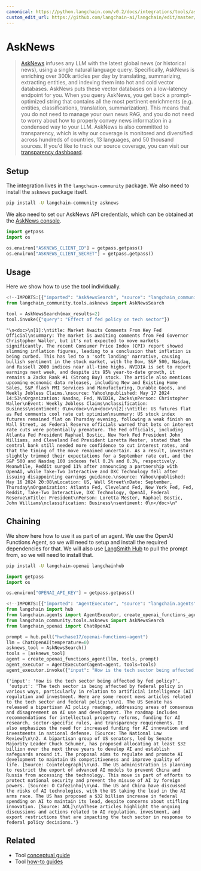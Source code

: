 ```yaml
---
canonical: https://python.langchain.com/v0.2/docs/integrations/tools/asknews/
custom_edit_url: https://github.com/langchain-ai/langchain/edit/master/docs/docs/integrations/tools/asknews.ipynb
---
```


# AskNews

> [AskNews](https://asknews.app) infuses any LLM with the latest global news (or historical news), using a single natural language query. Specifically, AskNews is enriching over 300k articles per day by translating, summarizing, extracting entities, and indexing them into hot and cold vector databases. AskNews puts these vector databases on a low-latency endpoint for you. When you query AskNews, you get back a prompt-optimized string that contains all the most pertinent enrichments (e.g. entities, classifications, translation, summarization). This means that you do not need to manage your own news RAG, and you do not need to worry about how to properly convey news information in a condensed way to your LLM.
> AskNews is also committed to transparency, which is why our coverage is monitored and diversified across hundreds of countries, 13 languages, and 50 thousand sources. If you'd like to track our source coverage, you can visit our [transparency dashboard](https://asknews.app/en/transparency).

## Setup

The integration lives in the `langchain-community` package. We also need to install the `asknews` package itself.

```bash
pip install -U langchain-community asknews
```

We also need to set our AskNews API credentials, which can be obtained at the [AskNews console](https://my.asknews.app).


```python
import getpass
import os

os.environ["ASKNEWS_CLIENT_ID"] = getpass.getpass()
os.environ["ASKNEWS_CLIENT_SECRET"] = getpass.getpass()
```

## Usage

Here we show how to use the tool individually.


```python
<!--IMPORTS:[{"imported": "AskNewsSearch", "source": "langchain_community.tools.asknews", "docs": "https://api.python.langchain.com/en/latest/tools/langchain_community.tools.asknews.tool.AskNewsSearch.html", "title": "AskNews"}]-->
from langchain_community.tools.asknews import AskNewsSearch

tool = AskNewsSearch(max_results=2)
tool.invoke({"query": "Effect of fed policy on tech sector"})
```



```output
"\n<doc>\n[1]:\ntitle: Market Awaits Comments From Key Fed Official\nsummary: The market is awaiting comments from Fed Governor Christopher Waller, but it's not expected to move markets significantly. The recent Consumer Price Index (CPI) report showed slimming inflation figures, leading to a conclusion that inflation is being curbed. This has led to a 'soft landing' narrative, causing bullish sentiment in the stock market, with the Dow, S&P 500, Nasdaq, and Russell 2000 indices near all-time highs. NVIDIA is set to report earnings next week, and despite its 95% year-to-date growth, it remains a Zacks Rank #1 (Strong Buy) stock. The article also mentions upcoming economic data releases, including New and Existing Home Sales, S&P flash PMI Services and Manufacturing, Durable Goods, and Weekly Jobless Claims.\nsource: Yahoo\npublished: May 17 2024 14:53\nOrganization: Nasdaq, Fed, NVIDIA, Zacks\nPerson: Christopher Waller\nEvent: Weekly Jobless Claims\nclassification: Business\nsentiment: 0\n</doc>\n\n<doc>\n[2]:\ntitle: US futures flat as Fed comments cool rate cut optimism\nsummary: US stock index futures remained flat on Thursday evening, following a weak finish on Wall Street, as Federal Reserve officials warned that bets on interest rate cuts were potentially premature. The Fed officials, including Atlanta Fed President Raphael Bostic, New York Fed President John Williams, and Cleveland Fed President Loretta Mester, stated that the central bank still needed more confidence to cut interest rates, and that the timing of the move remained uncertain. As a result, investors slightly trimmed their expectations for a September rate cut, and the S&P 500 and Nasdaq 100 indexes fell 0.2% and 0.3%, respectively. Meanwhile, Reddit surged 11% after announcing a partnership with OpenAI, while Take-Two Interactive and DXC Technology fell after issuing disappointing earnings guidance.\nsource: Yahoo\npublished: May 16 2024 20:08\nLocation: US, Wall Street\nDate: September, Thursday\nOrganization: Atlanta Fed, Cleveland Fed, New York Fed, Fed, Reddit, Take-Two Interactive, DXC Technology, OpenAI, Federal Reserve\nTitle: President\nPerson: Loretta Mester, Raphael Bostic, John Williams\nclassification: Business\nsentiment: 0\n</doc>\n"
```


## Chaining
We show here how to use it as part of an agent. We use the OpenAI Functions Agent, so we will need to setup and install the required dependencies for that. We will also use [LangSmith Hub](https://smith.langchain.com/hub) to pull the prompt from, so we will need to install that.

```bash
pip install -U langchain-openai langchainhub
```


```python
import getpass
import os

os.environ["OPENAI_API_KEY"] = getpass.getpass()
```


```python
<!--IMPORTS:[{"imported": "AgentExecutor", "source": "langchain.agents", "docs": "https://api.python.langchain.com/en/latest/agents/langchain.agents.agent.AgentExecutor.html", "title": "AskNews"}, {"imported": "create_openai_functions_agent", "source": "langchain.agents", "docs": "https://api.python.langchain.com/en/latest/agents/langchain.agents.openai_functions_agent.base.create_openai_functions_agent.html", "title": "AskNews"}, {"imported": "AskNewsSearch", "source": "langchain_community.tools.asknews", "docs": "https://api.python.langchain.com/en/latest/tools/langchain_community.tools.asknews.tool.AskNewsSearch.html", "title": "AskNews"}, {"imported": "ChatOpenAI", "source": "langchain_openai", "docs": "https://api.python.langchain.com/en/latest/chat_models/langchain_openai.chat_models.base.ChatOpenAI.html", "title": "AskNews"}]-->
from langchain import hub
from langchain.agents import AgentExecutor, create_openai_functions_agent
from langchain_community.tools.asknews import AskNewsSearch
from langchain_openai import ChatOpenAI

prompt = hub.pull("hwchase17/openai-functions-agent")
llm = ChatOpenAI(temperature=0)
asknews_tool = AskNewsSearch()
tools = [asknews_tool]
agent = create_openai_functions_agent(llm, tools, prompt)
agent_executor = AgentExecutor(agent=agent, tools=tools)
agent_executor.invoke({"input": "How is the tech sector being affected by fed policy?"})
```



```output
{'input': 'How is the tech sector being affected by fed policy?',
 'output': 'The tech sector is being affected by federal policy in various ways, particularly in relation to artificial intelligence (AI) regulation and investment. Here are some recent news articles related to the tech sector and federal policy:\n\n1. The US Senate has released a bipartisan AI policy roadmap, addressing areas of consensus and disagreement on AI use and development. The roadmap includes recommendations for intellectual property reforms, funding for AI research, sector-specific rules, and transparency requirements. It also emphasizes the need for increased funding for AI innovation and investments in national defense. [Source: The National Law Review]\n\n2. A bipartisan group of US senators, led by Senate Majority Leader Chuck Schumer, has proposed allocating at least $32 billion over the next three years to develop AI and establish safeguards around it. The proposal aims to regulate and promote AI development to maintain US competitiveness and improve quality of life. [Source: Cointelegraph]\n\n3. The US administration is planning to restrict the export of advanced AI models to prevent China and Russia from accessing the technology. This move is part of efforts to protect national security and prevent the misuse of AI by foreign powers. [Source: O Cafezinho]\n\n4. The US and China have discussed the risks of AI technologies, with the US taking the lead in the AI arms race. The US has proposed a $32 billion increase in federal spending on AI to maintain its lead, despite concerns about stifling innovation. [Source: AOL]\n\nThese articles highlight the ongoing discussions and actions related to AI regulation, investment, and export restrictions that are impacting the tech sector in response to federal policy decisions.'}
```



## Related

- Tool [conceptual guide](/docs/concepts/#tools)
- Tool [how-to guides](/docs/how_to/#tools)